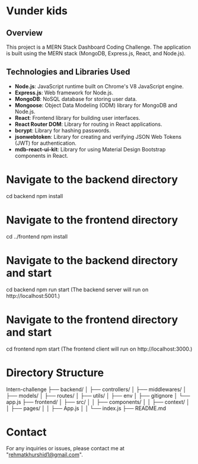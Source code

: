 # Vunder kids

## Overview
This project is a MERN Stack Dashboard Coding Challenge. The application is built using the MERN stack (MongoDB, Express.js, React, and Node.js).

## Technologies and Libraries Used
- **Node.js**: JavaScript runtime built on Chrome's V8 JavaScript engine.
- **Express.js**: Web framework for Node.js.
- **MongoDB**: NoSQL database for storing user data.
- **Mongoose**: Object Data Modeling (ODM) library for MongoDB and Node.js.
- **React**: Frontend library for building user interfaces.
- **React Router DOM**: Library for routing in React applications.
- **bcrypt**: Library for hashing passwords.
- **jsonwebtoken**: Library for creating and verifying JSON Web Tokens (JWT) for authentication.
- **mdb-react-ui-kit**: Library for using Material Design Bootstrap components in React.

# Navigate to the backend directory
cd backend
npm install

# Navigate to the frontend directory
cd ../frontend
npm install

# Navigate to the backend directory and start
cd backend
npm run start
(The backend server will run on http://localhost:5001.)

# Navigate to the frontend directory and start
cd frontend
npm start
(The frontend client will run on http://localhost:3000.)

# Directory Structure
Intern-challenge
├── backend/
│   ├── controllers/
│   ├── middlewares/
│   ├── models/
│   ├── routes/
│   ├── utils/
│   ├── env
│   ├── gitignore
│   └── app.js
├── frontend/
│   ├── src/
│   │   ├── components/
│   │   ├── context/
│   │   ├── pages/
│   │   ├── App.js
│   │   └── index.js
├── README.md

# Contact
For any inquiries or issues, please contact me at "rehmatkhurshid1@gmail.com".



<!-- # Intern-challenge

# MERN Stack Dashboard Coding Challenge

## Objective
Create a dashboard using the MERN (MongoDB, Express, React, Node.js) stack that includes the following features:
- User authentication and profile management
- A community forum for users to share posts and comments
- A score tracker to keep track of user achievements
- Functionality for users to share their scores and achievements
- A responsive UI

## Requirements
1. **User Authentication and Profile Management:**
   - Users should be able to sign up, log in, and log out.
   - Each user should have a profile page displaying their information and scores.

2. **Community Forum:**
   - Users should be able to create posts and comment on others' posts.
   - Posts should display the author, timestamp, and content.
   - Comments should display the author, timestamp, and content.

3. **Score Tracker:**
   - Users should have a score tracker on their profile.
   - Implement a system for users to earn points through predefined actions (e.g., posting, commenting).

4. **Sharing Achievements:**
   - Users should be able to share their scores and achievements on social media platforms.
   - Implement social media sharing buttons on the user's profile page.

5. **Responsive UI:**
   - Ensure the application is responsive and works well on different screen sizes.

## Instructions
1. **Fork this repository** to your own GitHub account.
2. **Clone your forked repository** to your local machine.
3. Create the MERN stack application implementing the requirements mentioned above.
4. **Document your code** and include a `README.md` file with:
   - Instructions on how to set up and run your application.
   - Explanation of the technologies and libraries used.
   - Any additional features or enhancements you have implemented.
5. **Push your code** to your forked repository on GitHub.
6. Submit the link to your forked repository.

## Evaluation Criteria
- **Code Quality:** Clean, readable, and well-documented code.
- **Functionality:** Implementation of all the required features.
- **UI/UX:** A responsive and user-friendly interface.
- **Creativity:** Any additional features or enhancements beyond the basic requirements.
- **Git Usage:** Clear commit history and use of branches.

## Submission Deadline
Please submit your solution by July 15.

## Getting Started
### Prerequisites
- Node.js
- MongoDB
- Git

### Setup
1. Clone the repository:
   ```bash
   git clone https://github.com/your-github-username/mern-dashboard-challenge.git
   cd mern-dashboard-challenge
 -->
